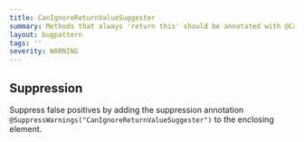 ```yaml
---
title: CanIgnoreReturnValueSuggester
summary: Methods that always 'return this' should be annotated with @CanIgnoreReturnValue
layout: bugpattern
tags: ''
severity: WARNING
---
```


<!--
*** AUTO-GENERATED, DO NOT MODIFY ***
To make changes, edit the @BugPattern annotation or the explanation in docs/bugpattern.
-->



## Suppression
Suppress false positives by adding the suppression annotation `@SuppressWarnings("CanIgnoreReturnValueSuggester")` to the enclosing element.
